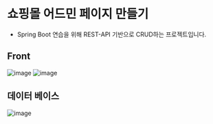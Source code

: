 # 쇼핑몰 어드민 페이지 만들기

- Spring Boot 연습을 위해 REST-API 기반으로 CRUD하는 프로젝트입니다. 

## Front


![image](https://user-images.githubusercontent.com/55589616/104842793-74429e00-590a-11eb-9326-222b8221fc4c.png)
![image](https://user-images.githubusercontent.com/55589616/104842814-9d632e80-590a-11eb-8f00-4dce9ea742ce.png)



## 데이터 베이스


![image](https://user-images.githubusercontent.com/55589616/104842971-a86a8e80-590b-11eb-95bc-27532611d6ef.png)
